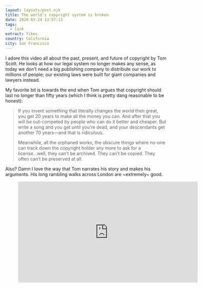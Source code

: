 ```yaml
---
layout: layouts/post.njk
title: The world’s copyright system is broken
date: 2020-03-24 13:57:13
tags:
  - link
extract: Yikes.
country: California
city: San Francisco
---
```


I adore this video all about the past, present, and future of copyright by Tom Scott. He looks at how our legal system no longer makes any sense, as today we don’t need a big publishing company to distribute our work to millions of people; our existing laws were built for giant companies and lawyers instead.

My favorite bit is towards the end when Tom argues that copyright should last no longer than fifty years (which I think is pretty dang reasonable to be honest):

> If you invent something that literally changes the world then great, you get 20 years to make all the money you can. And after that you will be out-competed by people who can do it better and cheaper. But write a song and you get until you’re dead, and your descendants get another 70 years—and that is ridiculous.
>
> Meanwhile, all the orphaned works, the obscure things where no-one can track down the copyright holder any more to ask for a license...well, they can’t be archived. They can’t be copied. They often can’t be preserved at all.

Also? Damn I love the way that Tom narrates his story and makes his arguments. His long rambling walks across London are ~extremely~ good.

<figure>
<iframe width="560" height="315" src="https://www.youtube.com/embed/1Jwo5qc78QU" frameborder="0" allow="accelerometer; autoplay; encrypted-media; gyroscope; picture-in-picture" allowfullscreen></iframe>
</figure>
